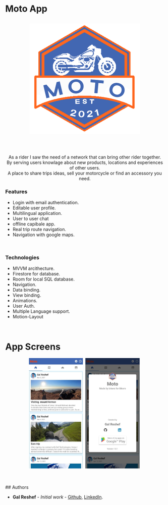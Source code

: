 # Moto App 
##
<p align="center">
<img src="https://github.com/galsreshef/Moto-Public/blob/main/Images/Logo.png?raw=true?raw=true">
</p>
<br>
</br>


 <p align="center"> 
  As a rider I saw the need of a network that can bring other rider together.<br>
  By serving users knowlage about new products, locations and experiences of other users.<br>
  A place to share trips ideas, sell your motorcycle or find an accessory you need.
  </p>

  

### Features  
 - Login with email authentication.
 - Editable user profile.
 - Multilingual application.
 - User to user chat
 - offline capibale app.
 - Real trip route navigation.
 - Navigation with google maps.
 
<br>

### Technologies 
- MVVM arcithecture.
- Firestore for database.
- Room for local SQL database.
- Navigation.
- Data binding.
- View binding.
- Animations.
- User Auth.
- Multiple Language support.
- Motion-Layout

<br>

# App Screens
<p align="center">
   <a><img src="https://github.com/galsreshef/Moto-Public/blob/main/Images/Blog%20feed.jpg?raw=true?raw=true" height="350" ></a>&nbsp; 
   <a><img src="https://github.com/galsreshef/Moto-Public/blob/main/Images/About.jpg?raw=true?raw=true" height="350"></a>&nbsp;
</p>

<br>
<br>
## Authors

* **Gal Reshef** - *Initial work* - [Github](https://github.com/galsreshef), [LinkedIn](https://www.linkedin.com/in/gal-reshef-software-developer/).

